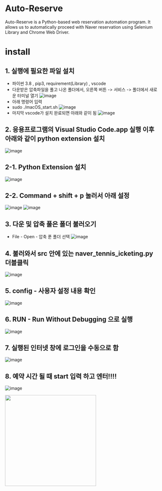 # Auto-Reserve

Auto-Reserve is a Python-based web reservation automation program. It allows us to automatically proceed with Naver reservation using Selenium Library and Chrome Web Driver.

# install

## 1. 실행에 필요한 파일 설치
  - 파이썬 3.8 , pip3, requirement(Library) , vscode
  - 다운받은 압축파일을 풀고 나온 폴더에서, 오른쪽 버튼 -> 서비스 -> 폴더에서 새로운 터미널 열기
    ![image](https://user-images.githubusercontent.com/18758041/114172511-b6f79d80-9970-11eb-80ea-e136351a33a8.png)
   - 아래 명령어 입력
   - sudo ./macOS_start.sh
   ![image](https://user-images.githubusercontent.com/18758041/114172773-148bea00-9971-11eb-8c83-709e3ae67bac.png)
   - 마지막 vscode가 설치 완료되면 아래와 같이 됨
   ![image](https://user-images.githubusercontent.com/18758041/114173065-806e5280-9971-11eb-8719-515a40b9926b.png)


## 2. 응용프로그램의 Visual Studio Code.app 실행 이후 아래와 같이 python extension 설치
![image](https://user-images.githubusercontent.com/18758041/114173312-f2df3280-9971-11eb-9bc3-15e3aa02b875.png)

## 2-1. Python Extension 설치
![image](https://user-images.githubusercontent.com/18758041/120101368-bdd8aa80-c180-11eb-9c6c-1ef30bc2efe5.png)
## 2-2. Command + shift + p 눌러서 아래 설정
![image](https://user-images.githubusercontent.com/18758041/114174444-967d1280-9973-11eb-8086-2821d569d8dc.png)
![image](https://user-images.githubusercontent.com/18758041/114174457-9bda5d00-9973-11eb-8055-bc5bcbdeae3b.png)


## 3. 다운 및 압축 풀은 폴더 불러오기
- File - Open - 압축 푼 폴더 선택 
![image](https://user-images.githubusercontent.com/18758041/114173581-5a957d80-9972-11eb-9f43-65987148cc41.png)


## 4. 불러와서 src 안에 있는 naver_tennis_icketing.py 더블클릭
![image](https://user-images.githubusercontent.com/18758041/114174546-b90f2b80-9973-11eb-8de7-7d41c7c4fc08.png)


## 5. config - 사용자 설정 내용 확인
![image](https://user-images.githubusercontent.com/18758041/120101246-21160d00-c180-11eb-9301-b56d818246f7.png)

 


## 6.  RUN - Run Without Debugging 으로 실행
![image](https://user-images.githubusercontent.com/18758041/114174649-de039e80-9973-11eb-9b5e-e4142195a45a.png)

## 7. 실행된 인터넷 창에 로그인을 수동으로 함
![image](https://user-images.githubusercontent.com/18758041/114174690-ecea5100-9973-11eb-8303-92685733e284.png)

## 8. 예약 시간 될 때 start 입력 하고 엔터!!!!
![image](https://user-images.githubusercontent.com/18758041/114174862-363aa080-9974-11eb-88c3-0c6391c0361c.png)





<img src="https://user-images.githubusercontent.com/53033449/87934256-aa24d800-cac9-11ea-96aa-080d09dc7360.png" width="300">
